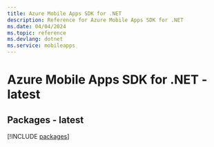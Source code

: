 ```yaml
---
title: Azure Mobile Apps SDK for .NET
description: Reference for Azure Mobile Apps SDK for .NET
ms.date: 04/04/2024
ms.topic: reference
ms.devlang: dotnet
ms.service: mobileapps
---
```

# Azure Mobile Apps SDK for .NET - latest
## Packages - latest
[!INCLUDE [packages](mobile-apps-index.md)]